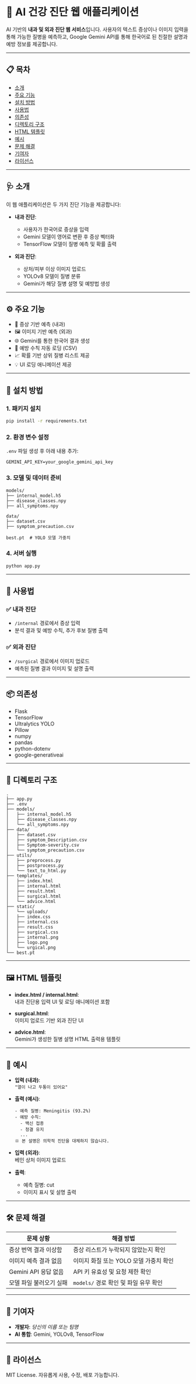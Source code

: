 # 🧠 AI 건강 진단 웹 애플리케이션

AI 기반의 **내과 및 외과 진단 웹 서비스**입니다. 사용자의 텍스트 증상이나 이미지 입력을 통해 가능한 질병을 예측하고, Google Gemini API를 통해 한국어로 된 친절한 설명과 예방 정보를 제공합니다.

---

## 📋 목차

- [소개](#소개)
- [주요 기능](#주요-기능)
- [설치 방법](#설치-방법)
- [사용법](#사용법)
- [의존성](#의존성)
- [디렉토리 구조](#디렉토리-구조)
- [HTML 템플릿](#html-템플릿)
- [예시](#예시)
- [문제 해결](#문제-해결)
- [기여자](#기여자)
- [라이선스](#라이선스)

---

## 🩺 소개

이 웹 애플리케이션은 두 가지 진단 기능을 제공합니다:

- **내과 진단**:
  - 사용자가 한국어로 증상을 입력
  - Gemini 모델이 영어로 변환 후 증상 벡터화
  - TensorFlow 모델이 질병 예측 및 확률 출력

- **외과 진단**:
  - 상처/피부 이상 이미지 업로드
  - YOLOv8 모델이 질병 분류
  - Gemini가 해당 질병 설명 및 예방법 생성

---

## ⚙️ 주요 기능

- 🤖 증상 기반 예측 (내과)
- 🖼 이미지 기반 예측 (외과)
- 🌐 Gemini를 통한 한국어 결과 생성
- 💬 예방 수칙 자동 로딩 (CSV)
- 📈 확률 기반 상위 질병 리스트 제공
- 💡 UI 로딩 애니메이션 제공

---

## 💾 설치 방법

### 1. 패키지 설치
```bash
pip install -r requirements.txt
```

### 2. 환경 변수 설정
`.env` 파일 생성 후 아래 내용 추가:
```
GEMINI_API_KEY=your_google_gemini_api_key
```

### 3. 모델 및 데이터 준비
```
models/
├── internal_model.h5
├── disease_classes.npy
├── all_symptoms.npy

data/
├── dataset.csv
├── symptom_precaution.csv

best.pt  # YOLO 모델 가중치
```

### 4. 서버 실행
```bash
python app.py
```

---

## 🧪 사용법

### ✅ 내과 진단
- `/internal` 경로에서 증상 입력
- 분석 결과 및 예방 수칙, 추가 후보 질병 출력

### ✅ 외과 진단
- `/surgical` 경로에서 이미지 업로드
- 예측된 질병 결과 이미지 및 설명 출력

---

## 📦 의존성

- Flask
- TensorFlow
- Ultralytics YOLO
- Pillow
- numpy
- pandas
- python-dotenv
- google-generativeai

---

## 📁 디렉토리 구조

```
.
├── app.py
├── .env
├── models/
│   ├── internal_model.h5
│   ├── disease_classes.npy
│   └── all_symptoms.npy
├── data/
│   ├── dataset.csv
│   ├── symptom_Description.csv
│   ├── Symptom-severity.csv
│   └── symptom_precaution.csv
├── utils/
│   ├── preprocess.py
│   ├── postprocess.py
│   └── text_to_html.py
├── templates/
│   ├── index.html
│   ├── internal.html
│   ├── result.html
│   ├── surgical.html
│   └── advice.html
├── static/
│   └── uploads/
│   ├── index.css
│   ├── internal.css
│   ├── result.css
│   ├── surgical.css
│   ├── internal.png
│   ├── logo.png
│   └── urgical.png
└── best.pt
```

---

## 🖼 HTML 템플릿

- **index.html / internal.html**:  
  내과 진단용 입력 UI 및 로딩 애니메이션 포함

- **surgical.html**:  
  이미지 업로드 기반 외과 진단 UI

- **advice.html**:  
  Gemini가 생성한 질병 설명 HTML 출력용 템플릿

---

## 🧪 예시

- **입력 (내과)**:  
  `"열이 나고 두통이 있어요"`

- **출력 (예시)**:
  ```
  - 예측 질병: Meningitis (93.2%)
  - 예방 수칙:
    - 백신 접종
    - 청결 유지
    ...
  ※ 본 설명은 의학적 진단을 대체하지 않습니다.
  ```

- **입력 (외과)**:  
  베인 상처 이미지 업로드

- **출력**:
  - 예측 질병: cut
  - 이미지 표시 및 설명 출력

---

## 🛠 문제 해결

| 문제 상황                    | 해결 방법                                   |
|-----------------------------|---------------------------------------------|
| 증상 번역 결과 이상함        | 증상 리스트가 누락되지 않았는지 확인         |
| 이미지 예측 결과 없음        | 이미지 화질 또는 YOLO 모델 가중치 확인       |
| Gemini API 응답 없음         | API 키 유효성 및 요청 제한 확인             |
| 모델 파일 불러오기 실패      | `models/` 경로 확인 및 파일 유무 확인        |

---

## 👥 기여자

- **개발자**: *당신의 이름 또는 팀명*
- **AI 통합**: Gemini, YOLOv8, TensorFlow

---

## 📄 라이선스

MIT License. 자유롭게 사용, 수정, 배포 가능합니다.

